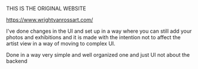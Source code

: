 THIS IS THE ORIGINAL WEBSITE 

https://www.wrightvanrossart.com/

I've done changes in the UI and set up in a way where you can still add your photos and exhibitions and 
it is made with the intention not to affect the artist view in a way of moving to complex UI.

Done in a way very simple and well organized one and just UI not about the backend
